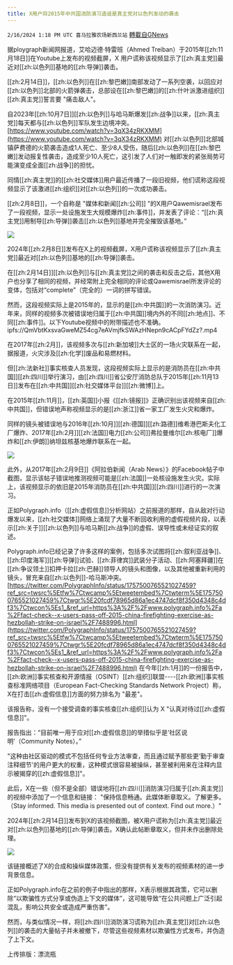 ```yaml
---
title: X用户将2015年中共国消防演习造谣是真主党对以色列发动的袭击
---
```

`2/16/2024 1:18 PM UTC 喜马拉雅农场新西兰站` [轉載自GNews](https://gnews.org/articles/2315399)

据ploygraph新闻网报道，艾哈迈德·特雷班（Ahmed Treiban）于2015年[[zh:11月18日]]在Youtube上发布的视频截屏，X 用户谎称该视频显示了[[zh:真主党]]最近对[[zh:以色列]]基地的[[zh:导弹]]袭击。

[[zh:2月14日]]，[[zh:以色列]]在[[zh:黎巴嫩]]南部发动了一系列空袭，以回应对[[zh:以色列]]北部的火箭弹袭击，总部设在[[zh:黎巴嫩]]的[[zh:什叶派激进组织]][[zh:真主党]]誓言要 "痛击敌人"。

自2023年[[zh:10月7日]][[zh:以色列]]与哈马斯爆发[[zh:战争]]以来，[[zh:真主党]]每天都与[[zh:以色列]]军队发生边境冲突。
[https://www.youtube.com/watch?v=3qX34zRKXMM](https://www.youtube.com/watch?v=3qX34zRKXMM)
对[[zh:以色列]]北部城镇萨费德的火箭袭击造成1人死亡、至少8人受伤，随后[[zh:以色列]]在[[zh:黎巴嫩]]发动报复性袭击，造成至少10人死亡，这引发了人们对一触即发的紧张局势可能演变成全面[[zh:战争]]的担忧。

同情[[zh:真主党]]的[[zh:社交媒体]]用户最近传播了一段旧视频，他们谎称这段视频显示了该激进[[zh:组织]]对[[zh:以色列]]的一次成功袭击。

[[zh:2月8日]]，一个自称是 "媒体和新闻[[zh:公司]] "的X用户Qawemisrael发布了一段视频，显示一处设施发生大规模爆炸[[zh:事件]]，并发表了评论：“[[zh:真主党]]用制导[[zh:导弹]]袭击[[zh:以色列]]基地并完全摧毁该基地。”


![](ipfs://QmVbiTMhUKkweLb2f6KuqKb2xPefyNEBh4MN6G3NzkhwGu?.png)


2024年[[zh:2月8日]]发布在X上的视频截屏，X用户谎称该视频显示了[[zh:真主党]]最近对[[zh:以色列]]基地的[[zh:导弹]]袭击。

在[[zh:2月14日]][[zh:以色列]]与[[zh:真主党]]之间的袭击和反击之后，其他X用户也分享了相同的视频，并经常附上完全相同的评论或Qawemisrael所发评论的变体，包括对“complete”（完全的）一词的拼写错误。

然而，这段视频实际上是2015年的，显示的是[[zh:中共国]]的一次消防演习。近年来，同样的视频多次被错误地归属于[[zh:中共国]]境内外的不同[[zh:地点]]、不同[[zh:事件]]。以下Youtube视频中的附带描述也不准确。
ipfs://QmVbtKxsvaGweMZ54cg7eAVmjfkSWAzHNepn9cACpFYdZz?.mp4

在2017年[[zh:2月]]，该视频多次与[[zh:新加坡]]大士区的一场火灾联系在一起，据报道，火灾涉及[[zh:化学]]废品和易燃材料。

但[[zh:法新社]]事实核查人员发现，这段视频实际上显示的是消防员在[[zh:中共国]][[zh:四川]]举行演习，由[[zh:四川]]省公安厅消防总队于2015年[[zh:11月13日]]发布在[[zh:中共国]][[zh:社交媒体平台]][[zh:微博]]上。

在2015年[[zh:11月]]，[[zh:英国]]小报《[[zh:镜报]]》正确识别出该视频来自[[zh:中共国]]，但错误地声称视频显示的是[[zh:浙江]]省一家工厂发生火灾和爆炸。

同样的镜头被错误地与2016年[[zh:10月]][[zh:德国]][[zh:路德]]维希港巴斯夫化工厂爆炸、2017年[[zh:2月]][[zh:法国]]电力[[zh:公司]]弗拉曼维尔[[zh:核电厂]]爆炸和[[zh:伊朗]]纳坦兹核基地爆炸联系在一起。

![](ipfs://QmQEdgj5QUPCp9BrgesDrbEk84DUsRKGAiZPos7xfQUATt?.png)

此外，从2017年[[zh:2月9日]]《阿拉伯新闻（Arab News）》的Facebook帖子中截图，显示该帖子错误地推测视频可能是[[zh:法国]]一处核设施发生火灾。实际上，该视频显示的依旧是2015年消防员在[[zh:中共国]][[zh:四川]]进行的一次演习。

正如Polygraph.info（[[zh:虚假信息]]分析网站）之前报道的那样，自从敌对行动爆发以来，[[zh:社交媒体]]网络上涌现了大量不断回收利用的虚假视频片段，以表示[[zh:关于]][[zh:以色列]]与哈马斯[[zh:战争]]的虚假、误导性或未经证实的叙述。

Polygraph.info已经记录了许多这样的案例，包括多次试图将[[zh:叙利亚战争]]、[[zh:印度海军]][[zh:导弹]]试验、[[zh:菲律宾]]武装分子活动、[[zh:阿塞拜疆]]在[[zh:争议领土]]扣押卡拉[[zh:巴赫]]领导人的镜头和图像，以及其他被重新利用的镜头，冒充来自[[zh:以色列]]\-哈马斯冲突。
[https://twitter.com/PolygraphInfo/status/1757500765521027459?ref_src=twsrc%5Etfw%7Ctwcamp%5Etweetembed%7Ctwterm%5E1757500765521027459%7Ctwgr%5E20fcdf78965d86a1ec4747dcf8f350d4348c4df3%7Ctwcon%5Es1_&ref_url=https%3A%2F%2Fwww.polygraph.info%2Fa%2Ffact-check--x-users-pass-off-2015-china-firefighting-exercise-as-hezbollah-strike-on-israel%2F7488996.html](https://twitter.com/PolygraphInfo/status/1757500765521027459?ref_src=twsrc%5Etfw%7Ctwcamp%5Etweetembed%7Ctwterm%5E1757500765521027459%7Ctwgr%5E20fcdf78965d86a1ec4747dcf8f350d4348c4df3%7Ctwcon%5Es1_&ref_url=https%3A%2F%2Fwww.polygraph.info%2Fa%2Ffact-check--x-users-pass-off-2015-china-firefighting-exercise-as-hezbollah-strike-on-israel%2F7488996.html)
在今年[[zh:1月]]的一份报告中，[[zh:欧洲]]事实核查和开源情报（OSINT）[[zh:组织]]联盟\----[[zh:欧洲]]事实核查标准网络项目（European Fact-Checking Standards Network Project）称，X在打击[[zh:虚假信息]]方面的努力排名为 "最差"。

该报告称，没有一个接受调查的事实核查[[zh:组织]]认为 X "认真对待过[[zh:虚假信息]]"。

报告指出：“目前唯一用于应对[[zh:虚假信息]]的举措似乎是‘社区说明’（Community Notes）。”

"这种由社区驱动的模式不包括任何专业方法审查，而且通过赋予那些更‘勤于审查注释细节'的用户更大的权重，这种模式很容易被操纵，甚至被利用来在注释内显示被揭穿的[[zh:虚假信息]]"。

此后，X在一些（但不是全部）错误地将[[zh:四川]]消防演习归属于[[zh:真主党]]的视频中添加了一个信息和链接： "保持信息畅通。此媒体断章取义。了解更多。（Stay informed. This media is presented out of context. Find out more.）"


2024年[[zh:2月14日]]发布到X的该视频截图，被X用户谎称为[[zh:真主党]]最近对[[zh:以色列]]基地的[[zh:导弹]]袭击。X确认此帖断章取义，但并未作出删除处理。

![](ipfs://QmbmifrmPeF2uwMjeEEK1A2PKPPXzpfYJMZe6NscwjN6T1?.png)

该链接概述了X的合成和操纵媒体政策，但没有提供有关发布的视频素材的进一步背景信息。

正如Polygraph.info在之前的例子中指出的那样，X表示根据其政策，它可以删除“以欺骗性方式分享或伪造上下文的媒体”，这可能导致“在公共问题上广泛引起混乱，影响公共安全或造成严重伤害”。

然而，与类似情况一样，将[[zh:四川]]消防演习谎称为[[zh:真主党]]对[[zh:以色列]]的袭击的大量帖子并未被撤下，尽管这些视频素材以欺骗性方式发布，并伪造了上下文。

上传排版：漂流瓶
